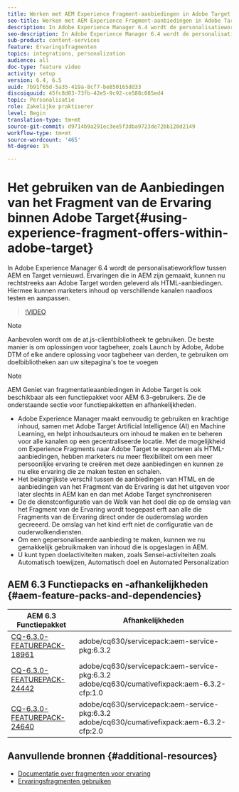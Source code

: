 ```yaml
---
title: Werken met AEM Experience Fragment-aanbiedingen in Adobe Target
seo-title: Werken met AEM Experience Fragment-aanbiedingen in Adobe Target
description: In Adobe Experience Manager 6.4 wordt de personalisatieworkflow tussen AEM en Target vernieuwd. Ervaringen die in AEM zijn gemaakt, kunnen nu rechtstreeks aan Adobe Target worden geleverd als HTML-aanbiedingen. Hiermee kunnen marketers inhoud op verschillende kanalen naadloos testen en aanpassen.
seo-description: In Adobe Experience Manager 6.4 wordt de personalisatieworkflow tussen AEM en Target vernieuwd. Ervaringen die in AEM zijn gemaakt, kunnen nu rechtstreeks aan Adobe Target worden geleverd als HTML-aanbiedingen. Hiermee kunnen marketers inhoud op verschillende kanalen naadloos testen en aanpassen.
sub-product: content-services
feature: Ervaringsfragmenten
topics: integrations, personalization
audience: all
doc-type: feature video
activity: setup
version: 6.4, 6.5
uuid: 7b91f65d-5a35-419a-8cf7-be850165dd33
discoiquuid: 45fc8d83-73fb-42e5-9c92-ce588c085ed4
topic: Personalisatie
role: Zakelijke praktiserer
level: Begin
translation-type: tm+mt
source-git-commit: d9714b9a291ec3ee5f3dba9723de72bb120d2149
workflow-type: tm+mt
source-wordcount: '465'
ht-degree: 1%

---
```



# Het gebruiken van de Aanbiedingen van het Fragment van de Ervaring binnen Adobe Target{#using-experience-fragment-offers-within-adobe-target}

In Adobe Experience Manager 6.4 wordt de personalisatieworkflow tussen AEM en Target vernieuwd. Ervaringen die in AEM zijn gemaakt, kunnen nu rechtstreeks aan Adobe Target worden geleverd als HTML-aanbiedingen. Hiermee kunnen marketers inhoud op verschillende kanalen naadloos testen en aanpassen.

>[!VIDEO](https://video.tv.adobe.com/v/22383/?quality=12&learn=on)

>[!NOTE]
>
>Aanbevolen wordt om de at.js-clientbibliotheek te gebruiken. De beste manier is om oplossingen voor tagbeheer, zoals Launch by Adobe, Adobe DTM of elke andere oplossing voor tagbeheer van derden, te gebruiken om doelbibliotheken aan uw sitepagina&#39;s toe te voegen

>[!NOTE]
>
>AEM Geniet van fragmentatieaanbiedingen in Adobe Target is ook beschikbaar als een functiepakket voor AEM 6.3-gebruikers. Zie de onderstaande sectie voor functiepakketten en afhankelijkheden.


* Adobe Experience Manager maakt eenvoudig te gebruiken en krachtige inhoud, samen met Adobe Target Artificial Intelligence (AI) en Machine Learning, en helpt inhoudsauteurs om inhoud te maken en te beheren voor alle kanalen op een gecentraliseerde locatie. Met de mogelijkheid om Experience Fragments naar Adobe Target te exporteren als HTML-aanbiedingen, hebben marketers nu meer flexibiliteit om een meer persoonlijke ervaring te creëren met deze aanbiedingen en kunnen ze nu elke ervaring die ze maken testen en schalen.
* Het belangrijkste verschil tussen de aanbiedingen van HTML en de aanbiedingen van het Fragment van de Ervaring is dat het uitgeven voor later slechts in AEM kan en dan met Adobe Target synchroniseren
* De de dienstconfiguratie van de Wolk van het doel die op de omslag van het Fragment van de Ervaring wordt toegepast erft aan alle die Fragments van de Ervaring direct onder de ouderomslag worden gecreeerd. De omslag van het kind erft niet de configuratie van de ouderwolkendiensten.
* Om een gepersonaliseerde aanbieding te maken, kunnen we nu gemakkelijk gebruikmaken van inhoud die is opgeslagen in AEM.
* U kunt typen doelactiviteiten maken, zoals Sensei-activiteiten zoals Automatisch toewijzen, Automatisch doel en Automated Personalization

## AEM 6.3 Functiepacks en -afhankelijkheden {#aem-feature-packs-and-dependencies}

| AEM 6.3 Functiepakket | Afhankelijkheden |
| ------------------------------------------------------------------------------------------------------------------------------------------------------------------------------------------------------- | --------------------------------------------------------------------------------------------- |
| [CQ-6.3.0-FEATUREPACK-18961](https://www.adobeaemcloud.com/content/marketplace/marketplaceProxy.html?packagePath=/content/companies/public/adobe/packages/cq630/featurepack/cq-6.3.0-featurepack-18961) | adobe/cq630/servicepack:aem-service-pkg:6.3.2 |
| [CQ-6.3.0-FEATUREPACK-24442](https://www.adobeaemcloud.com/content/marketplace/marketplaceProxy.html?packagePath=/content/companies/public/adobe/packages/cq630/featurepack/cq-6.3.0-featurepack-24442) | adobe/cq630/servicepack:aem-service-pkg:6.3.2 adobe/cq630/cumativefixpack:aem-6.3.2-cfp:1.0 |
| [CQ-6.3.0-FEATUREPACK-24640](https://www.adobeaemcloud.com/content/marketplace/marketplaceProxy.html?packagePath=/content/companies/public/adobe/packages/cq630/featurepack/cq-6.3.0-featurepack-24640) | adobe/cq630/servicepack:aem-service-pkg:6.3.2 adobe/cq630/cumativefixpack:aem-6.3.2-cfp:2.0 |

## Aanvullende bronnen {#additional-resources}

* [Documentatie over fragmenten voor ervaring](https://helpx.adobe.com/experience-manager/6-5/sites/authoring/using/experience-fragments.html)
* [Ervaringsfragmenten gebruiken](/help/sites/experience-fragments/experience-fragments-feature-video-use.md)
